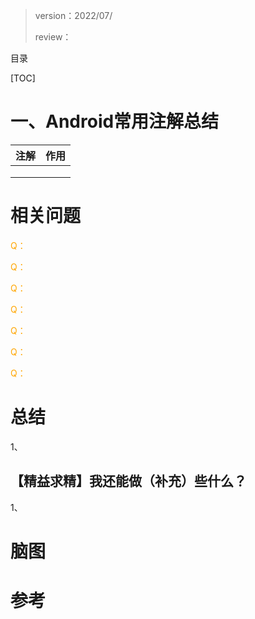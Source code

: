 > version：2022/07/
>
> review：



目录

[TOC]



# 一、Android常用注解总结

| 注解 | 作用 |
| ---- | ---- |
|      |      |
|      |      |
|      |      |













































# 相关问题

<font color='orange'>Q：</font>



<font color='orange'>Q：</font>



<font color='orange'>Q：</font>



<font color='orange'>Q：</font>



<font color='orange'>Q：</font>



<font color='orange'>Q：</font>



<font color='orange'>Q：</font>



# 总结

1、

## 【精益求精】我还能做（补充）些什么？

1、



# 脑图



# 参考

